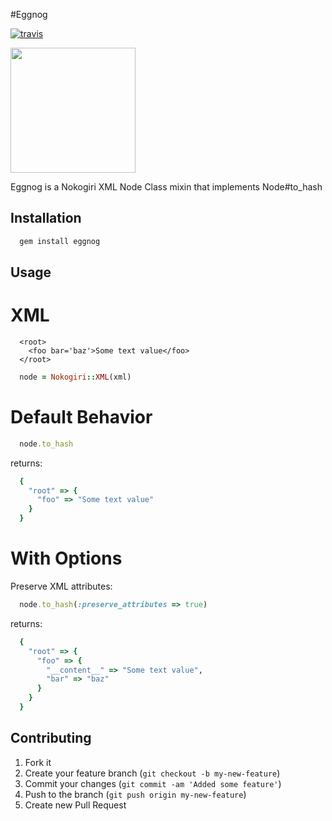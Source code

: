 #Eggnog

[![travis](https://secure.travis-ci.org/rclosner/eggnog.png)](http://travis-ci.org/rclosner/eggnog)

<img src="https://github.com/rclosner/eggnog/raw/master/eggnog.jpg" width="200px" />

Eggnog is a Nokogiri XML Node Class mixin that implements Node#to_hash

## Installation

```ruby
  gem install eggnog
```

## Usage


# XML


```
  <root>
    <foo bar='baz'>Some text value</foo>
  </root>
```
    
```ruby
  node = Nokogiri::XML(xml)
```

# Default Behavior

```ruby
  node.to_hash
```

returns:

```ruby
  {
    "root" => {
      "foo" => "Some text value" 
    } 
  }
```

# With Options

Preserve XML attributes:

```ruby
  node.to_hash(:preserve_attributes => true)
```
returns:

```ruby
  { 
    "root" => {
      "foo" => { 
        "__content__" => "Some text value", 
        "bar" => "baz" 
      } 
    } 
  }
```

## Contributing

1. Fork it
2. Create your feature branch (`git checkout -b my-new-feature`)
3. Commit your changes (`git commit -am 'Added some feature'`)
4. Push to the branch (`git push origin my-new-feature`)
5. Create new Pull Request
